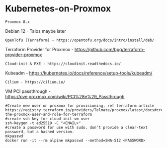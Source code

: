 # Kubernetes-on-Proxmox
```
Proxmox 8.x
```
Debian 12 -  Talos maybe later
```
OpenTofu (Terraform) - https://opentofu.org/docs/intro/install/deb/
```
Terraform Provider for Proxmox - https://github.com/bpg/terraform-provider-proxmox
```
Cloud-init & PXE - https://cloudinit.readthedocs.io/
```
Kubeadm - https://kubernetes.io/docs/reference/setup-tools/kubeadm/
```
Cilium - https://cilium.io/
```
VM PCI passthrough - https://pve.proxmox.com/wiki/PCI%28e%29_Passthrough
```
#Create new user on proxmox for provisioning, ref terraform article
https://registry.terraform.io/providers/Telmate/proxmox/latest/docs#creating-the-proxmox-user-and-role-for-terraform
#create ssh key for cloud-init vm user
ssh-keygen -t ed25519 -C "<EMAIL>"
#create a password for use with sudo. don’t provide a clear-text password, but a hashed version.
mkpasswd
docker run -it --rm alpine mkpasswd --method=SHA-512 <PASSWORD>
